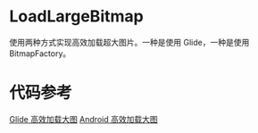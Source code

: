 # LoadLargeBitmap
使用两种方式实现高效加载超大图片。一种是使用 Glide，一种是使用 BitmapFactory。
# 代码参考

[Glide 高效加载大图](https://blog.csdn.net/weixin_40797204/article/details/79213664)
[Android 高效加载大图](https://www.jianshu.com/p/590f61222637)
